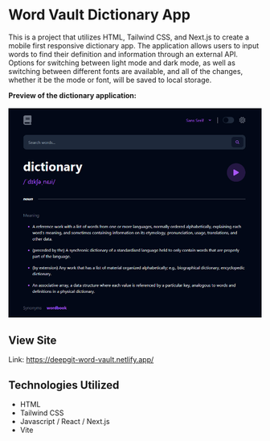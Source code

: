 # Word Vault Dictionary App
This is a project that utilizes HTML, Tailwind CSS, and Next.js to create a mobile first responsive dictionary app. The application allows users to input words to find their definition and information through an external API. Options for switching between light mode and dark mode, as well as switching between different fonts are available, and all of the changes, whether it be the mode or font, will be saved to local storage.

**Preview of the dictionary application:**<br><br>
![Dictionary search preview page](public/dictionary_preview.png)

## View Site
Link: https://deepgit-word-vault.netlify.app/

## Technologies Utilized
- HTML
- Tailwind CSS
- Javascript / React / Next.js
- Vite
